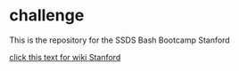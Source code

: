 # challenge
This is the repository for the SSDS Bash Bootcamp Stanford

[click this text for wiki Stanford](https://en.wikipedia.org/wiki/Stanford)
